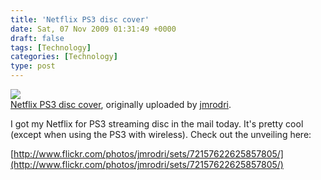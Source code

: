 ```yaml
---
title: 'Netflix PS3 disc cover'
date: Sat, 07 Nov 2009 01:31:49 +0000
draft: false
tags: [Technology]
categories: [Technology]
type: post
---
```


[![](http://farm3.static.flickr.com/2478/4080983286_819b2724e6.jpg)](http://www.flickr.com/photos/jmrodri/4080983286/ "photo sharing")  
[Netflix PS3 disc cover](http://www.flickr.com/photos/jmrodri/4080983286/), originally uploaded by [jmrodri](http://www.flickr.com/people/jmrodri/).

I got my Netflix for PS3 streaming disc in the mail today. It's pretty cool (except when using the PS3 with wireless). Check out the unveiling here:  
  
[http://www.flickr.com/photos/jmrodri/sets/72157622625857805/](http://www.flickr.com/photos/jmrodri/sets/72157622625857805/)